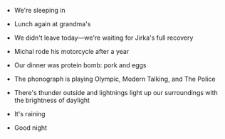 - We're sleeping in
- Lunch again at grandma's
- We didn't leave today—we're waiting for Jirka's full recovery
- Michal rode his motorcycle after a year
- Our dinner was protein bomb: pork and eggs
- The phonograph is playing Olympic, Modern Talking, and The Police
- There's thunder outside and lightnings light up our surroundings with the brightness of daylight
- It's raining

- Good night